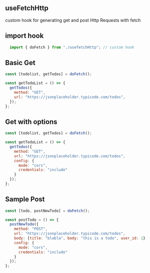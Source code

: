 ## useFetchHttp
custom hook for generating  get  and post Http Requests with fetch

## import hook

```js
  import { doFetch } from "./usefetchHttp"; // custom hook
```
##  Basic Get

```js
const [todolist, getTodos] = doFetch();

const getTodoList = () => {
  getTodos({
    method: "GET",
    url: "https://jsonplaceholder.typicode.com/todos",
  });
};
```
##  Get with options
```js
const [todolist, getTodos] = doFetch();

const getTodoList = () => {
  getTodos({
    method: "GET",
    url: "https://jsonplaceholder.typicode.com/todos",
    config: {
      mode: "cors",
      credentials: "include"
    }
  });
};
```
## Sample Post
```js
const [todo, postNewTodo] = doFetch();

const postTodo = () => {
  postNewTodo({
    method: "POST",
    url: "https://jsonplaceholder.typicode.com/todos",
    body: {title: "blabla", body: "this is a todo", user_id: 1}
    config: {
      mode: "cors",
      credentials: "include"
    }
  });
};
```
